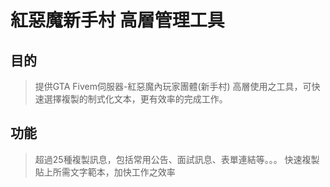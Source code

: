 # 紅惡魔新手村 高層管理工具
## 目的
> 提供GTA Fivem伺服器-紅惡魔內玩家團體(新手村) 高層使用之工具，可快速選擇複製的制式化文本，更有效率的完成工作。

## 功能
> 超過25種複製訊息，包括常用公告、面試訊息、表單連結等。。。
> 快速複製貼上所需文字範本，加快工作之效率
